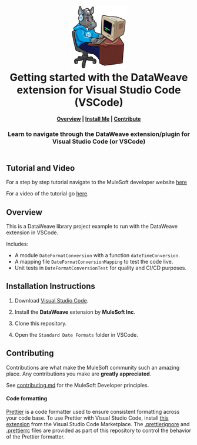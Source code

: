 <h1 align="center">
	<img
	width="150"
	src="/images/max-terminal.gif"></br>
	Getting started with the DataWeave extension for Visual Studio Code (VSCode)<br>     
</h1>

<h4 align="center">
	<a href="#overview">Overview</a> |
	<a href="#installation-instructions">Install Me</a> |
	<a href="#contributing">Contribute</a>
</h4>
	
<h3 align="center">
	Learn to navigate through the DataWeave extension/plugin for Visual Studio Code (or VSCode)<br><br>
</h3>

## Tutorial and Video

For a step by step tutorial navigate to the MuleSoft developer website [here]()

For a video of the tutorial go [here]().

## Overview

This is a DataWeave library project example to run with the DataWeave extension in VSCode. 

Includes:
- A module `DateFormatConversion` with a function `dateTimeConversion`.
- A mapping file `DateFormatConversionMapping` to test the code live.
- Unit tests in `DateFormatConversionTest` for quality and CI/CD purposes.

## Installation Instructions

1. Download [Visual Studio Code](https://code.visualstudio.com/Download).

2. Install the **DataWeave** extension by **MuleSoft Inc**.

3. Clone this repository.

4. Open the `Standard Date Formats` folder in VSCode.

## Contributing

Contributions are what make the MuleSoft community such an amazing place. Any contributions you make are **greatly appreciated**.
	
See [contributing.md](/contributing.md) for the MuleSoft Developer principles.

#### Code formatting

[Prettier](https://prettier.io/) is a code formatter used to ensure consistent formatting across your code base. To use Prettier with Visual Studio Code, install [this extension](https://marketplace.visualstudio.com/items?itemName=esbenp.prettier-vscode) from the Visual Studio Code Marketplace. The [.prettierignore](/.prettierignore) and [.prettierrc](/.prettierrc) files are provided as part of this repository to control the behavior of the Prettier formatter.
